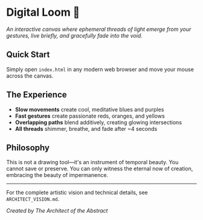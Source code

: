 # Digital Loom 🌌

*An interactive canvas where ephemeral threads of light emerge from your gestures, live briefly, and gracefully fade into the void.*

## Quick Start

Simply open `index.html` in any modern web browser and move your mouse across the canvas.

## The Experience

- **Slow movements** create cool, meditative blues and purples
- **Fast gestures** create passionate reds, oranges, and yellows  
- **Overlapping paths** blend additively, creating glowing intersections
- **All threads** shimmer, breathe, and fade after ~4 seconds

## Philosophy

This is not a drawing tool—it's an instrument of temporal beauty. You cannot save or preserve. You can only witness the eternal now of creation, embracing the beauty of impermanence.

---

For the complete artistic vision and technical details, see `ARCHITECT_VISION.md`.

*Created by The Architect of the Abstract*

